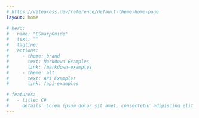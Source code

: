 ```yaml
---
# https://vitepress.dev/reference/default-theme-home-page
layout: home

# hero:
#   name: "CSharpGuide"
#   text: ""
#   tagline: 
#   actions:
#     - theme: brand
#       text: Markdown Examples
#       link: /markdown-examples
#     - theme: alt
#       text: API Examples
#       link: /api-examples

# features:
#   - title: C#
#     details: Lorem ipsum dolor sit amet, consectetur adipiscing elit
---
```


